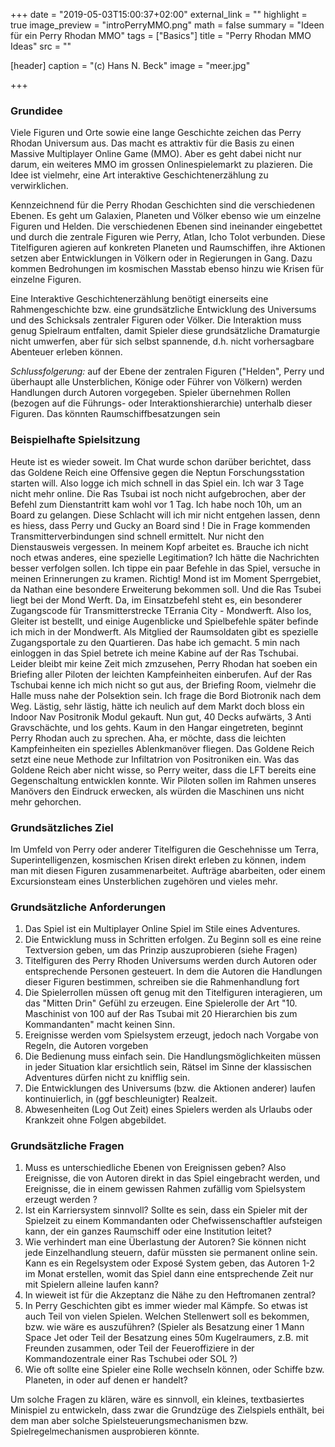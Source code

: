 +++
date = "2019-05-03T15:00:37+02:00"
external_link = ""
highlight = true
image_preview = "introPerryMMO.png"
math = false
summary = "Ideen für ein Perry Rhodan MMO"
tags = ["Basics"]
title = "Perry Rhodan MMO Ideas"
src = ""

[header]
  caption = "(c) Hans N. Beck"
  image = "meer.jpg"

+++

### Grundidee

Viele Figuren und Orte sowie eine lange Geschichte zeichen das Perry Rhodan Universum aus. Das macht es attraktiv für die Basis zu einen Massive Multiplayer Online Game (MMO). Aber es geht dabei nicht nur darum, ein weiteres MMO im grossen Onlinespielemarkt zu plazieren. Die Idee ist vielmehr, eine Art interaktive Geschichtenerzählung zu verwirklichen.

Kennzeichnend für die Perry Rhodan Geschichten sind die verschiedenen Ebenen. Es geht um Galaxien, Planeten und Völker ebenso wie um einzelne Figuren und Helden. Die verschiedenen Ebenen sind ineinander eingebettet und durch die zentrale Figuren wie Perry, Atlan, Icho Tolot verbunden. Diese Titelfiguren agieren auf konkreten Planeten und Raumschiffen, ihre Aktionen setzen aber Entwicklungen in Völkern oder in Regierungen in Gang. Dazu kommen Bedrohungen im kosmischen Masstab ebenso hinzu wie Krisen für einzelne Figuren.

Eine Interaktive Geschichtenerzählung benötigt einerseits eine Rahmengeschichte bzw. eine grundsätzliche Entwicklung des Universums und des Schicksals zentraler Figuren oder Völker. Die Interaktion muss genug Spielraum entfalten, damit Spieler diese grundsätzliche Dramaturgie nicht umwerfen, aber für sich selbst spannende, d.h. nicht vorhersagbare Abenteuer erleben können. 

*Schlussfolgerung:* auf der Ebene der zentralen Figuren ("Helden", Perry und überhaupt alle Unsterblichen, Könige oder Führer von Völkern) werden Handlungen durch Autoren vorgegeben. Spieler übernehmen Rollen (bezogen auf die Führungs- oder Interaktionshierarchie) unterhalb dieser Figuren. Das könnten Raumschiffbesatzungen sein


### Beispielhafte Spielsitzung

Heute ist es wieder soweit. Im Chat wurde schon darüber berichtet, dass das Goldene Reich eine Offensive gegen die Neptun Forschungsstation starten will. Also logge ich mich schnell in das Spiel ein. Ich war 3 Tage nicht mehr online. Die Ras Tsubai ist noch nicht aufgebrochen, aber der Befehl zum Dienstantritt kam wohl vor 1 Tag. Ich habe noch 10h, um an Board zu gelangen. Diese Schlacht will ich mir nicht entgehen lassen, denn es hiess, dass Perry und Gucky an Board sind ! Die in Frage kommenden Transmitterverbindungen sind schnell ermittelt. Nur nicht den Dienstausweis vergessen. In meinem Kopf arbeitet es. Brauche ich nicht noch etwas anderes, eine spezielle Legitimation? Ich hätte die Nachrichten besser verfolgen sollen. Ich tippe ein paar Befehle in das Spiel, versuche in meinen Erinnerungen zu kramen. Richtig! Mond ist im Moment Sperrgebiet,  da Nathan eine besondere Erweiterung bekommen soll. Und die Ras Tsubei liegt bei der Mond Werft. Da, im Einsatzbefehl steht es, ein besonderer Zugangscode für Transmitterstrecke TErrania City - Mondwerft. Also los, Gleiter ist bestellt, und einige Augenblicke und Spielbefehle später befinde ich mich in der Mondwerft. Als Mitglied der Raumsoldaten gibt es spezielle Zugangsportale zu den Quartieren. Das habe ich gemacht. 5 min nach einloggen in das Spiel betrete ich meine Kabine auf der Ras Tschubai. Leider bleibt mir keine Zeit mich zmzusehen, Perry Rhodan hat soeben ein Briefing aller Piloten der leichten Kampfeinheiten einberufen. Auf der Ras Tschubai kenne ich mich nicht so gut aus, der Briefing Room, vielmehr die Halle muss nahe der Polsektion sein. Ich frage die Bord Biotronik nach dem Weg. Lästig, sehr lästig, hätte ich neulich auf dem Markt doch bloss ein Indoor Nav Positronik Modul gekauft. Nun gut, 40 Decks aufwärts, 3 Anti Gravschächte, und los gehts.
Kaum in den Hangar eingetreten, beginnt Perry Rhodan auch zu sprechen. Aha, er möchte, dass die leichten Kampfeinheiten ein spezielles Ablenkmanöver fliegen. Das Goldene Reich setzt eine neue Methode zur Infiltatrion von Positroniken ein. Was das Goldene Reich aber nicht wisse, so Perry weiter, dass die LFT bereits eine Gegenschaltung entwicklen konnte. Wir Piloten sollen im Rahmen unseres Manövers den Eindruck erwecken, als würden die Maschinen uns nicht mehr gehorchen. 



### Grundsätzliches Ziel

Im Umfeld von Perry oder anderer Titelfiguren die Geschehnisse um Terra, Superintelligenzen, kosmischen Krisen direkt erleben zu können, indem man mit diesen Figuren zusammenarbeitet. Aufträge abarbeiten, oder einem Excursionsteam eines Unsterblichen zugehören und vieles mehr.

### Grundsätzliche Anforderungen

1.  Das Spiel ist ein Multiplayer Online Spiel im Stile eines Adventures. 
2.  Die Entwicklung muss in Schritten erfolgen. Zu Beginn soll es eine reine Textversion geben, um das Prinzip auszuprobieren (siehe Fragen)
3. Titelfiguren des Perry Rhoden Universums werden durch Autoren oder entsprechende Personen gesteuert. In dem die Autoren die Handlungen dieser Figuren bestimmen, schreiben sie die Rahmenhandlung fort
4.  Die Spielerrollen müssen oft genug mit den Titelfiguren interagieren, um das "Mitten Drin" Gefühl zu erzeugen. Eine Spielerolle der Art "10. Maschinist von 100 auf der Ras Tsubai mit 20 Hierarchien bis zum Kommandanten" macht keinen Sinn. 
5.  Ereignisse werden vom Spielsystem erzeugt, jedoch nach Vorgabe von Regeln, die Autoren vorgeben
6.  Die Bedienung muss einfach sein. Die Handlungsmöglichkeiten müssen in jeder Situation klar ersichtlich sein, Rätsel im Sinne der klassischen Adventures dürfen nicht zu knifflig sein.
7. Die Entwicklungen des Universums (bzw. die Aktionen anderer) laufen kontinuierlich, in (ggf beschleunigter) Realzeit. 
8. Abwesenheiten (Log Out Zeit) eines Spielers werden als Urlaubs oder Krankzeit ohne Folgen abgebildet.


### Grundsätzliche Fragen

1.  Muss es unterschiedliche Ebenen von Ereignissen geben? Also Ereignisse, die von Autoren direkt in das Spiel eingebracht werden, und Ereignisse, die in einem gewissen Rahmen zufällig vom Spielsystem erzeugt werden ?
2.  Ist ein Karriersystem sinnvoll? Sollte es sein, dass ein Spieler mit der Spielzeit zu einem Kommandanten oder Chefwissenschaftler aufsteigen kann, der ein ganzes Raumschiff oder eine Institution leitet? 
3.  Wie verhindert man eine Überlastung der Autoren? Sie können nicht jede Einzelhandlung steuern, dafür müssten sie permanent online sein. Kann es ein Regelsystem oder Exposé System geben, das Autoren 1-2 im Monat erstellen, womit das Spiel dann eine entsprechende Zeit nur mit Spielern alleine laufen kann?
4.  In wieweit ist für die Akzeptanz die Nähe zu den Heftromanen zentral?
5.  In Perry Geschichten gibt es immer wieder mal Kämpfe. So etwas ist auch Teil von vielen Spielen. Welchen Stellenwert soll es bekommen, bzw. wie wäre es auszuführen? (Spieler als Besatzung einer 1 Mann Space Jet oder Teil der Besatzung eines 50m Kugelraumers, z.B. mit Freunden zusammen, oder Teil der Feueroffiziere in der Kommandozentrale einer Ras Tschubei oder SOL ?)
6. Wie oft sollte eine Spieler eine Rolle wechseln können, oder Schiffe bzw. Planeten, in oder auf denen er handelt?


Um solche Fragen zu klären, wäre es sinnvoll, ein kleines, textbasiertes Minispiel zu entwickeln, dass zwar die Grundzüge des Zielspiels enthält, bei dem man aber solche Spielsteuerungsmechanismen bzw. Spielregelmechanismen ausprobieren könnte.